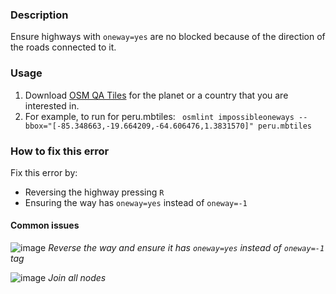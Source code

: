 ### Description

Ensure highways with `oneway=yes` are no blocked because of the direction of the roads connected to it.

### Usage

1. Download [OSM QA Tiles](https://osmlab.github.io/osm-qa-tiles/) for the planet or a country that you are interested in. 
2. For example, to run for peru.mbtiles: ` osmlint impossibleoneways --bbox="[-85.348663,-19.664209,-64.606476,1.3831570]" peru.mbtiles`

### How to fix this error

Fix this error by: 

- Reversing the highway pressing `R`
- Ensuring the way has `oneway=yes` instead of `oneway=-1`

#### Common issues

![image](https://cloud.githubusercontent.com/assets/10425629/16501066/3612f4f6-3ecd-11e6-97aa-ee60a5153c85.png)
_Reverse the way and ensure it has `oneway=yes` instead of `oneway=-1` tag_

![image](https://cloud.githubusercontent.com/assets/10425629/16501774/b58e0c90-3ed0-11e6-9862-ffd712485ed0.png)
_Join all nodes_